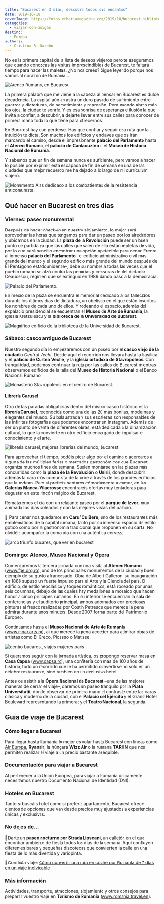 ```yaml
---
title: "Bucarest en 3 días, descubre todos sus encantos"
date: 2019-10-18
coverImage: https://fotos.etheriamagazine.com/2019/10/bucarest-biblioteca-universidad.jpg
categories: 
  - viajar-con-amigas
destino: 
  - Europa
authors: 
  - Cristina R. Bareño
---
```


No es la primera capital de la lista de deseos viajeros pero te aseguramos que cuando 
conozcas las visitas imprescindibles de Bucarest, te faltará tiempo para hacer las 
maletas. ¿No nos crees? Sigue leyendo porque nos vamos al corazón de Rumanía... 

![Ateneo Rumano, en Bucarest.](https://fotos.etheriamagazine.com/2019/10/viaje-bucarest-ateneo-rumano.jpg "Ateneo Rumano, en Bucarest. © Puffy Buns / Unsplash")

La primera palabra que me viene a la cabeza al pensar en Bucarest es dulce decadencia. 
La capital aún arrastra un duro pasado de sufrimiento entre guerras y dictaduras, de 
sometimiento y represión. Pero cuando abres más los ojos, la ciudad te sonríe. Y es esa 
sonrisa de esperanza e ilusión la que invita a confiar, a descubrir, a dejarte llevar 
entre sus calles para conocer de primera mano todo lo que tiene para ofrecernos. 

En Bucarest hay que perderse. Hay que confiar y seguir esa ruta que la intuición te 
dicta. Son muchos los edificios y enclaves que os irán marcando el camino, desde el 
impresionante **palacio del Parlamento** hasta el **Ateneo Rumano**, el **palacio de 
Cantacuzino** o el **Museo de Historia Nacional de Rumanía**. 

Y sabemos que un fin de semana nunca es suficiente, pero vamos a hacer lo posible por 
exprimir esta escapada de fin de semana en una de las ciudades que mejor recuerdo me ha 
dejado a lo largo de mi currículum viajero. 

![Monumento Alas dedicado a los combatientes de la resistencia anticomunista.](https://fotos.etheriamagazine.com/2019/10/bucarest-monumento-alas.jpg "Monumento Alas dedicado a los combatientes de la resistencia anticomunista. © P.B.")

## Qué hacer en Bucarest en tres días

### Viernes: paseo monumental

Después de hacer _check-in_ en nuestro alojamiento, lo mejor será aprovechar las horas 
que tengamos para dar un paseo por los alrededores y ubicarnos en la ciudad. La **plaza 
de la Revolución** puede ser un buen punto de partida ya que las calles que salen de 
ella están repletas de vida, por lo que será sencillo encontrar una opción apetecible 
para cenar. Frente al inmenso **palacio del Parlamento** –el edificio administrativo 
civil más grande del mundo y el segundo edificio más grande del mundo después de El 
Pentágono estadounidense–, debe su nombre a todas las veces que el pueblo rumano se alzó 
contra las penurias y censuras de del dictador Ceaucescu, régimen que se extinguió en 
1989 dando paso a la democracia. 

![Palacio del Parlamento.](https://fotos.etheriamagazine.com/2019/10/bucarest-palacio-parlamento.jpg "Palacio del Parlamento. © P.B.")

En medio de la plaza se encuentra el memorial dedicado a los fallecidos durante los 
últimos días de dictadura, un obelisco en el que están inscritos los nombres de cada uno 
de ellos. Y rodeando el espacio, además del expalacio presidencial se encuentran el 
**Museo de Arte de Rumanía**, la iglesia Kretzulescu y la **biblioteca de la Universidad 
de Bucarest**. 

![Magnífico edificio de la biblioteca de la Universidad de Bucarest.](https://fotos.etheriamagazine.com/2019/10/bucarest-biblioteca-universidad.jpg "Magnífico edificio de la biblioteca de la Universidad de Bucarest. © Hari Nandakumar/ Unsplash")

### Sábado: casco antiguo de Bucarest

Nuestro segundo día lo empezaremos con un paseo por el **casco viejo de la ciudad** o 
_Centrul Vechi_. Desde aquí el recorrido nos llevará hasta la basílica y el **palacio de 
Curtea Veche**, y la **iglesia ortodoxa de Stavropoleos**. Con tranquilidad, podemos 
continuar la ruta por las calles de Bucarest mientras observamos edificios de la talla 
del **Museo de Historia Nacional** o el Banco Nacional Rumano. 

![Monasterio Stavropoleos, en el centro de Bucarest.](https://fotos.etheriamagazine.com/2019/10/bucarest-Monasterio-Stavropoleos.jpg "Monasterio Stavropoleos, en el centro de Bucarest. ©P.B.")

#### Librería Carusel

Otra de las paradas obligatorias dentro del mismo casco histórico es la **librería 
Carusel**, reconocida como una de las 20 más bonitas, modernas y elegantes del mundo. Su 
balaustrada y sus escaleras son responsables de las infinitas fotografías que podemos 
encontrar en Instagram. Además de ser un punto de venta de diferentes obras, está 
dedicada a la dinamización cultural, lo que la convierte en otro edificio encargado de 
impulsar el conocimiento y el arte. 

![libreria carusel, mejores librerias del mundo, bucarest](https://fotos.etheriamagazine.com/2019/10/bucarest-libreria-carusel.jpg "Librería Carusel. © Marius George Oprea/ Unsplash")

Para aprovechar el tiempo, podéis picar algo por el camino o acercaros a alguna de las 
múltiples ferias o mercados gastronómicos que Bucarest organiza muchos fines de semana. 
Suelen montarse en las plazas más concurridas como la **plaza de la Revolución** o 
**Unirii**, donde descubrir además la cara más comunista de la urbe a través de los 
grandes edificios que la rodean. Pero si preferís sentaros cómodamente a comer, en las 
**Galerías Macca-Vilacrosse** encontraréis ofertas muy tentadoras para degustar en este 
rincón mágico de Bucarest. 

Remataremos el día con un relajante paseo por el **parque de Izvor**, muy animado los 
días soleados y con las mejores vistas del palacio. 

📌 Para cenar nos quedamos en **Caru’ Cu Bere**, uno de los restaurantes más 
emblemáticos de la capital rumana, tanto por su inmenso espacio de estilo gótico como 
por la gastronomía tradicional que proponen en su carta. No olvidéis acompañar la 
comanda con una auténtica cerveza. 

![arco triunfo bucares, que ver en bucarest](https://fotos.etheriamagazine.com/2019/10/bucarest-arco-del-triunfo.jpg "Arco del Triunfo de Bucarest. ©P.B.")

### Domingo: Ateneo, Museo Nacional y Ópera

Comenzaremos la tercera jornada con una visita al **Ateneo Rumano** (www.fge.org.ro), 
uno de los principales monumentos de la ciudad y buen ejemplo de su gusto afrancesado. 
Obra de Albert Galleron, su inauguración en 1888 supuso un fuerte impulso para el Arte y 
la Ciencia del país. El edificio, de estilo neoclásico y toques románticos, está rodeado 
por unas seis columnas, debajo de las cuales hay medallones a mosaico que hacen honor a 
cinco príncipes rumanos. En su interior se encuentran la sala de conferencias y el 
auditorio principal, ambos adornados con preciosas pinturas al fresco realizadas por 
Costin Petrescu que merece la pena admirar durante unos minutos. Desde 2007 forma parte 
del Patrimonio Europeo. 

Continuamos hasta el **Museo Nacional de Arte de Rumanía** (www.mnar.arts.ro), al que 
merece la pena acceder para admirar obras de artistas como El Greco, Picasso o Matisse. 

![centro bucarest, viajes mujeres paris](https://fotos.etheriamagazine.com/2019/10/centro-bucarest.jpg "Centro histórico de Bucarest. © Hari Nandakumar/ Unsplash")

Si queremos seguir con la jornada artística, os propongo reservar mesa en **Casa Capsa** 
(www.capsa.ro), una confitería con más de 160 años de historia, todo un recorrido que le 
ha permitido convertirse no solo en un célebre restaurante, sino también en un exclusivo 
hotel. 

Antes de asistir a la **Ópera Nacional de Bucarest** –una de las mejores maneras de 
cerrar el viaje–, daremos un paseo tranquilo por la **Piata Universitatii**, donde 
observar de primera mano el contraste entre las caras clásica y moderna de la ciudad, 
con el **Palacio del Ejército** y el Grand Hotel Boulevard representando la primera; y 
el **Teatro Nacional**, la segunda. 

## Guía de viaje de Bucarest

### Cómo llegar a Bucarest

Para llegar hasta Rumanía lo mejor es volar hasta Bucarest con líneas como [Air 
Europa](https://www.aireuropa.com/), **Ryanair**, la húngara **Wizz Air** o la rumana 
**TARON** que nos permiten realizar el viaje a un precio bastante asequible. 

### Documentación para viajar a Bucarest

Al pertenecer a la Unión Europea, para viajar a Rumanía únicamente necesitamos nuestro 
Documento Nacional de Identidad (DNI). 

### Hoteles en Bucarest

Tanto si buscáis hotel como si preferís apartamento, Bucarest ofrece cientos de opciones 
que van desde precios muy ajustados a experiencias únicas y exclusivas. 

### No dejes de…

📍Darte un **paseo nocturno por Strada Lipscani**, un callejón en el que encontrar 
ambiente de fiesta todos los días de la semana. Aquí confluyen diferentes bares y 
pequeñas discotecas que convierten la calle en una fiesta de lo más divertida y 
variopinta. 

📍Continúa viaje: [Cómo convertir una ruta en coche por Rumanía de 7 días en un viaje 
inolvidable](https://etheriamagazine.com/2019/08/02/como-organizar-ruta-coche-rumania-con-amigos/) 

### Más información

Actividades, transporte, atracciones, alojamiento y otros consejos para preparar vuestro 
viaje en **Turismo de Rumanía** (www.romania.travel/en).
